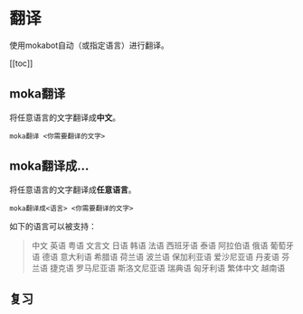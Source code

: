 # 翻译

使用mokabot自动（或指定语言）进行翻译。

[[toc]]

## moka翻译

将任意语言的文字翻译成**中文**。

```
moka翻译 <你需要翻译的文字>
```

## moka翻译成...

将任意语言的文字翻译成**任意语言**。

```
moka翻译成<语言> <你需要翻译的文字>
```

如下的语言可以被支持：

> 中文 英语 粤语 文言文 日语 韩语 法语 西班牙语 泰语 阿拉伯语 俄语 葡萄牙语 德语 意大利语 希腊语 荷兰语 波兰语 保加利亚语 爱沙尼亚语 丹麦语 芬兰语 捷克语 罗马尼亚语 斯洛文尼亚语 瑞典语 匈牙利语 繁体中文 越南语

## 复习

<ClientOnly>
  <Messenger :messages="[
    { position: 'right', msg: 'moka翻译 Python is a programming language that lets you work quickly and integrate systems more effectively.' },
    { position: 'left', msg: 'Python是一种编程语言，可以让您快速工作并更有效地集成系统。' },
    { position: 'right', msg: 'moka翻译成日语 Python is a programming language that lets you work quickly and integrate systems more effectively.' },
    { position: 'left', msg: 'Pythonはあなたが迅速に動作し、システムをより効果的に統合できるプログラミング言語です。' },
  ]"></Messenger>
</ClientOnly>